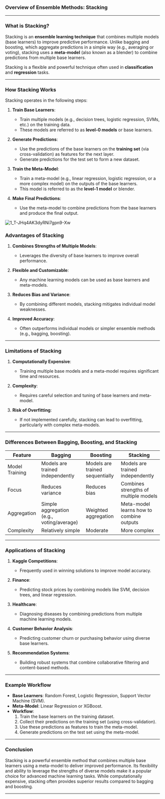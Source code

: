 ### **Overview of Ensemble Methods: Stacking**

---

### **What is Stacking?**
Stacking is an **ensemble learning technique** that combines multiple models (base learners) to improve predictive performance. Unlike bagging and boosting, which aggregate predictions in a simple way (e.g., averaging or voting), stacking uses a **meta-model** (also known as a blender) to combine predictions from multiple base learners.

Stacking is a flexible and powerful technique often used in **classification** and **regression** tasks.

---

### **How Stacking Works**
Stacking operates in the following steps:

1. **Train Base Learners**:
   - Train multiple models (e.g., decision trees, logistic regression, SVMs, etc.) on the training data.
   - These models are referred to as **level-0 models** or base learners.

2. **Generate Predictions**:
   - Use the predictions of the base learners on the **training set** (via cross-validation) as features for the next layer.
   - Generate predictions for the test set to form a new dataset.

3. **Train the Meta-Model**:
   - Train a meta-model (e.g., linear regression, logistic regression, or a more complex model) on the outputs of the base learners.
   - This model is referred to as the **level-1 model** or blender.

4. **Make Final Predictions**:
   - Use the meta-model to combine predictions from the base learners and produce the final output.

![1_T-JHq4AK3dyRNi7gpn9-Xw](https://github.com/user-attachments/assets/7bd22154-897f-43d3-97c5-b4bf84c434fb)


### **Advantages of Stacking**
1. **Combines Strengths of Multiple Models**:
   - Leverages the diversity of base learners to improve overall performance.

2. **Flexible and Customizable**:
   - Any machine learning models can be used as base learners and meta-models.

3. **Reduces Bias and Variance**:
   - By combining different models, stacking mitigates individual model weaknesses.

4. **Improved Accuracy**:
   - Often outperforms individual models or simpler ensemble methods (e.g., bagging, boosting).

---

### **Limitations of Stacking**
1. **Computationally Expensive**:
   - Training multiple base models and a meta-model requires significant time and resources.

2. **Complexity**:
   - Requires careful selection and tuning of base learners and meta-model.

3. **Risk of Overfitting**:
   - If not implemented carefully, stacking can lead to overfitting, particularly with complex meta-models.

---

### **Differences Between Bagging, Boosting, and Stacking**
| **Feature**            | **Bagging**                               | **Boosting**                              | **Stacking**                               |
|------------------------|-------------------------------------------|------------------------------------------|-------------------------------------------|
| Model Training         | Models are trained independently         | Models are trained sequentially          | Models are trained independently          |
| Focus                  | Reduces variance                         | Reduces bias                             | Combines strengths of multiple models     |
| Aggregation            | Simple aggregation (e.g., voting/average)| Weighted aggregation                     | Meta-model learns how to combine outputs |
| Complexity             | Relatively simple                        | Moderate                                 | More complex                              |

---

### **Applications of Stacking**
1. **Kaggle Competitions**:
   - Frequently used in winning solutions to improve model accuracy.

2. **Finance**:
   - Predicting stock prices by combining models like SVM, decision trees, and linear regression.

3. **Healthcare**:
   - Diagnosing diseases by combining predictions from multiple machine learning models.

4. **Customer Behavior Analysis**:
   - Predicting customer churn or purchasing behavior using diverse base learners.

5. **Recommendation Systems**:
   - Building robust systems that combine collaborative filtering and content-based methods.

---

### **Example Workflow**
- **Base Learners**: Random Forest, Logistic Regression, Support Vector Machine (SVM).
- **Meta-Model**: Linear Regression or XGBoost.
- **Workflow**:
   1. Train the base learners on the training dataset.
   2. Collect their predictions on the training set (using cross-validation).
   3. Use these predictions as features to train the meta-model.
   4. Generate predictions on the test set using the meta-model.

---

### **Conclusion**
Stacking is a powerful ensemble method that combines multiple base learners using a meta-model to deliver improved performance. Its flexibility and ability to leverage the strengths of diverse models make it a popular choice for advanced machine learning tasks. While computationally expensive, stacking often provides superior results compared to bagging and boosting.

---


